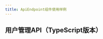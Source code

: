 ```yaml
---
title: ApiEndpoint组件使用样例
---
```

<script setup lang="ts">
// 定义请求示例字符串
const getRequestExample = `GET /v1/users?page=1&limit=20&status=active&search=john
Host: api.example.com
Authorization: Bearer eyJhbGciOiJIUzI1NiIsInR5cCI6IkpXVCJ9...
Accept: application/json
User-Agent: MyApp/1.0.0`

// 定义响应示例字符串
const getResponseExample = `{
  "success": true,
  "data": {
    "users": [
      {
        "id": 1,
        "name": "John Doe",
        "email": "john@example.com",
        "status": "active",
        "role": "user",
        "avatar": "https://example.com/avatars/1.jpg",
        "createdAt": "2024-01-01T00:00:00Z",
        "updatedAt": "2024-01-15T10:30:00Z",
        "lastLoginAt": "2024-01-15T09:45:00Z"
      }
    ],
    "pagination": {
      "page": 1,
      "limit": 20,
      "total": 100,
      "totalPages": 5,
      "hasNext": true,
      "hasPrev": false
    }
  },
  "meta": {
    "requestId": "req_123456789",
    "timestamp": "2024-01-15T10:30:00Z",
    "version": "v1"
  }
}`

const getHeader = [
    {
      name: 'Authorization',
      type: 'string',
      required: true,
      description: 'Bearer token认证',
      example: 'Bearer eyJhbGciOiJIUzI1NiIsInR5cCI6IkpXVCJ9...'
    },
    {
      name: 'Accept',
      type: 'string',
      required: false,
      description: '接受的响应格式',
      example: 'application/json'
    }
  ]

const getStatusCodes = [
    {
      code: 200,
      description: '请求成功',
      schema: 'UserListResponse'
    },
    {
      code: 400,
      description: '请求参数错误，如页码超出范围或搜索关键词过短'
    },
    {
      code: 401,
      description: '未授权访问，token无效或已过期'
    },
    {
      code: 403,
      description: '权限不足，当前用户无权限访问用户列表'
    },
    {
      code: 429,
      description: '请求频率限制，请稍后重试'
    },
    {
      code: 500,
      description: '服务器内部错误'
    }
  ]

  const getParams = [
    {
      name: 'page',
      type: 'number',
      required: false,
      description: '页码，从1开始',
      minimum: 1,
      default: 1,
      example: 1
    },
    {
      name: 'limit',
      type: 'number',
      required: false,
      description: '每页数量，默认10，最大100',
      minimum: 1,
      maximum: 100,
      default: 10,
      example: 20
    },
    {
      name: 'status',
      type: 'string',
      required: false,
      description: '用户状态筛选',
      enum: ['active', 'inactive', 'pending'],
      example: 'active'
    },
    {
      name: 'search',
      type: 'string',
      required: false,
      description: '搜索关键词，支持用户名和邮箱搜索',
      minLength: 2,
      maxLength: 50,
      example: 'john'
    }
  ]

const postRequestExample = `POST /v1/users
Host: api.example.com
Content-Type: application/json
Authorization: Bearer eyJhbGciOiJIUzI1NiIsInR5cCI6IkpXVCJ9...
X-Request-ID: req_123456789

{
  "name": "Jane Smith",
  "email": "jane@example.com",
  "password": "SecurePass123!",
  "role": "user",
  "profile": {
    "phone": "+1234567890",
    "address": "123 Main St, New York, USA",
    "birthDate": "1990-05-15"
  }
}`

const postResponseExample = `{
  "success": true,
  "data": {
    "user": {
      "id": 2,
      "name": "Jane Smith",
      "email": "jane@example.com",
      "role": "user",
      "status": "active",
      "profile": {
        "phone": "+1234567890",
        "address": "123 Main St, New York, USA",
        "birthDate": "1990-05-15"
      },
      "createdAt": "2024-01-02T10:30:00Z",
      "updatedAt": "2024-01-02T10:30:00Z"
    }
  },
  "message": "用户创建成功",
  "meta": {
    "requestId": "req_123456789",
    "timestamp": "2024-01-02T10:30:00Z",
    "version": "v1"
  }
}`
</script>

## 用户管理API（TypeScript版本）

<ApiEndpoint
  host="https://api.example.com"
  basePath="/v1"
  endpoint="/users"
  method="get"
  title="获取用户列表"
  description="获取系统中所有用户的列表，支持分页和筛选"
  responseType="application/json"
  :parameters="getParams"
  :headers="getHeader"
  :requestExample="getRequestExample"
  :responseExample="getResponseExample"
  :statusCodes="getStatusCodes"
/>
